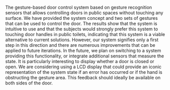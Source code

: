   The gesture-based door control system based on gesture recognition sensors that allows controlling doors in public spaces without touching any surface. We have provided the system concept and two sets of gestures that can be used to control the door. The results show that the system is intuitive to use and that the subjects would strongly prefer this system to touching door handles in public toilets, indicating that this system is a viable alternative to current solutions. However, our system signifies only a first step in this direction and there are numerous improvements that can be applied to future iterations. In the future, we plan on switching to a system providing this functionality, or integrate additional sensors that measure the state. It is particularly interesting to display whether a door is closed or open. We are considering using a LCD display that could provide an iconic representation of the system state if an error has occurred or if the hand is obstructing the gesture area. This feedback should ideally be available on both sides of the door.
